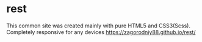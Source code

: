 # rest
This common site was created mainly with pure HTML5 and CSS3(Scss). Completely responsive for any devices
https://zagorodniy88.github.io/rest/
